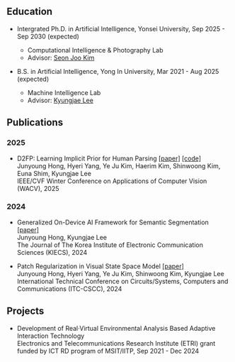 ## Education

* Intergrated Ph.D. in Artificial Intelligence, Yonsei University, Sep 2025 - Sep 2030 (expected)
    * Computational Intelligence & Photography Lab
    * Advisor: [Seon Joo Kim](https://www.ciplab.kr/members/professor)

* B.S. in Artificial Intelligence, Yong In University, Mar 2021 - Aug 2025 (expected)
    * Machine Intelligence Lab
    * Advisor: [Kyungjae Lee](https://milab.yongin.ac.kr/team)

## Publications 

### 2025

* D2FP: Learning Implicit Prior for Human Parsing [[paper]](https://openaccess.thecvf.com/content/WACV2025/html/Hong_D2FP_Learning_Implicit_Prior_for_Human_Parsing_WACV_2025_paper.html) [[code]](https://github.com/cvlab-yongin/D2FP)  
Junyoung Hong, Hyeri Yang, Ye Ju Kim, Haerim Kim, Shinwoong Kim, Euna Shim, Kyungjae Lee  
IEEE/CVF Winter Conference on Applications of Computer Vision (WACV), 2025

### 2024

* Generalized On-Device AI Framework for Semantic Segmentation [[paper]](https://www.kci.go.kr/kciportal/ci/sereArticleSearch/ciSereArtiView.kci?sereArticleSearchBean.artiId=ART003134757)  
Junyoung Hong, Kyungjae Lee  
The Journal of The Korea Institute of Electronic Communication Sciences (KIECS), 2024

* Patch Regularization in Visual State Space Model [[paper]](https://ieeexplore.ieee.org/document/10628393)  
Junyoung Hong, Hyeri Yang, Ye Ju Kim, Shinwoong Kim, Kyungjae Lee  
International Technical Conference on Circuits/Systems, Computers and Communications (ITC-CSCC), 2024

## Projects 

* Development of Real·Virtual Environmental Analysis Based Adaptive Interaction Technology   
Electronics and Telecommunications Research Institute (ETRI) grant funded by ICT RD program of MSIT/IITP, Sep 2021 - Dec 2024